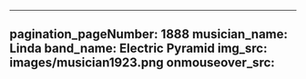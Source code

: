 ------
pagination_pageNumber: 1888
musician_name: Linda
band_name: Electric Pyramid
img_src: images/musician1923.png
onmouseover_src: 
------